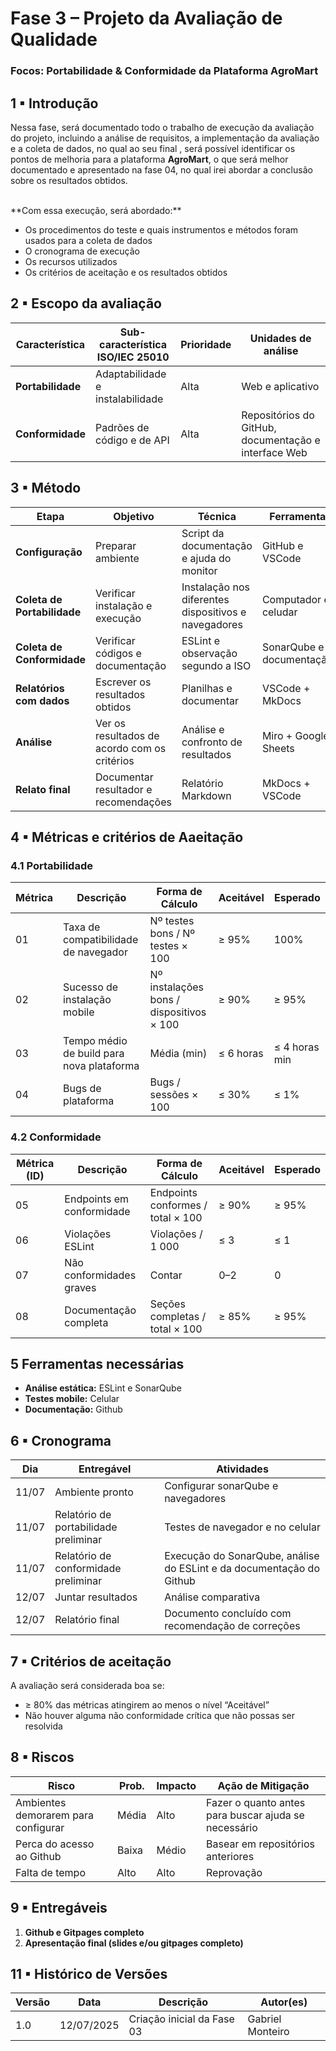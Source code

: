 # Fase 3 – Projeto da Avaliação de Qualidade  
### Focos: Portabilidade & Conformidade da Plataforma **AgroMart**

## 1 ▪ Introdução

Nessa fase, será documentado todo o trabalho de execução da avaliação do projeto, incluindo a análise de requisitos, a implementação da avaliação e a coleta de dados, no qual ao seu final , será possível identificar os pontos de melhoria para a plataforma **AgroMart**, o que será melhor documentado e apresentado na fase 04, no qual irei abordar a conclusão sobre os resultados obtidos.

<br>
**Com essa execução, será abordado:**

- Os procedimentos do teste e quais instrumentos e métodos foram usados para a coleta de dados
- O cronograma de execução
- Os recursos utilizados
- Os critérios de aceitação e os resultados obtidos

## 2 ▪ Escopo da avaliação

| Característica | Sub-característica ISO/IEC 25010 | Prioridade | Unidades de análise |
|----------------|----------------------------------|-----------|----------------------|
| **Portabilidade** | Adaptabilidade e instalabilidade| Alta | Web e aplicativo |
| **Conformidade** | Padrões de código e de API | Alta | Repositórios do GitHub, documentação e interface Web |

## 3 ▪ Método

| Etapa | Objetivo | Técnica | Ferramenta|
|-------|----------|---------|-----------------------|
| **Configuração** | Preparar ambiente  | Script da documentação e ajuda do monitor | GitHub e VSCode |
| **Coleta de Portabilidade** | Verificar instalação e execução | Instalação nos diferentes dispositivos e navegadores | Computador e celudar |
| **Coleta de Conformidade** | Verificar códigos e documentação | ESLint e observação segundo a ISO | SonarQube e documentação |
| **Relatórios com dados** | Escrever os resultados obtidos | Planilhas e documentar | VSCode + MkDocs |
| **Análise** | Ver os resultados de acordo com os critérios | Análise e confronto de resultados | Miro + Google Sheets |
| **Relato final** | Documentar resultador e recomendações | Relatório Markdown| MkDocs + VSCode|

## 4 ▪ Métricas e critérios de Aaeitação

### 4.1 Portabilidade  

| Métrica | Descrição | Forma de Cálculo | Aceitável | Esperado |
|--------------|-----------|------------------|------------------|--------------|
| 01 | Taxa de compatibilidade de navegador | Nº testes bons / Nº testes × 100 | ≥ 95% | 100% |
| 02 | Sucesso de instalação mobile | Nº instalações bons / dispositivos × 100 | ≥ 90% | ≥ 95% |
| 03 | Tempo médio de build para nova plataforma | Média (min) | ≤ 6 horas | ≤ 4 horas min |
| 04 | Bugs de plataforma | Bugs / sessões × 100 | ≤ 30% | ≤ 1% |

### 4.2 Conformidade  

| Métrica (ID) | Descrição | Forma de Cálculo | Aceitável | Esperado |
|--------------|-----------|------------------|------------------|--------------|
| 05 | Endpoints em conformidade | Endpoints conformes / total × 100 | ≥ 90% | ≥ 95% |
| 06 | Violações ESLint | Violações / 1 000  | ≤ 3 | ≤ 1 |
| 07 | Não conformidades graves| Contar | 0–2 | 0 |
| 08 | Documentação completa | Seções completas / total × 100 | ≥ 85% | ≥ 95% |

## 5 Ferramentas necessárias

* **Análise estática:** ESLint e SonarQube    
* **Testes mobile:** Celular 
* **Documentação:** Github 

## 6 ▪ Cronograma

| Dia | Entregável  | Atividades |
|--------|------------------|-----------|
| 11/07 | Ambiente pronto | Configurar sonarQube e navegadores |
| 11/07 | Relatório de portabilidade preliminar | Testes de navegador e no celular |
| 11/07 | Relatório de conformidade preliminar | Execução do SonarQube, análise do ESLint e da documentação do Github |
| 12/07 | Juntar resultados | Análise comparativa |
| 12/07 | Relatório final | Documento concluído com recomendação de correções |

## 7 ▪ Critérios de aceitação

A avaliação será considerada boa se:  

* ≥ 80% das métricas atingirem ao menos o nível “Aceitável”  
* Não houver alguma não conformidade crítica que não possas ser resolvida

## 8 ▪ Riscos

| Risco | Prob. | Impacto | Ação de Mitigação |
|-------|-------|---------|-------------------|
| Ambientes demorarem para configurar | Média | Alto | Fazer o quanto antes para buscar ajuda se necessário |
| Perca do acesso ao Github | Baixa | Médio | Basear em repositórios anteriores |
| Falta de tempo | Alto | Alto | Reprovação |

## 9 ▪ Entregáveis

1. **Github e Gitpages completo** 
2. **Apresentação final (slides e/ou gitpages completo)**

## 11 ▪ Histórico de Versões

| Versão | Data | Descrição | Autor(es) | 
|--------|------|-----------|-----------|
| 1.0 | 12/07/2025 | Criação inicial da Fase 03 | Gabriel Monteiro |